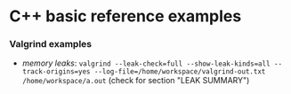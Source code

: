 # C++ basic reference examples

### Valgrind examples

* *memory leaks*: `valgrind --leak-check=full --show-leak-kinds=all --track-origins=yes --log-file=/home/workspace/valgrind-out.txt /home/workspace/a.out` (check for section "LEAK SUMMARY")
